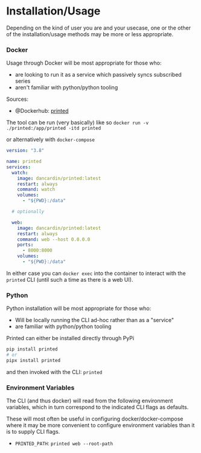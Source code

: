 # Installation/Usage

Depending on the kind of user you are and your usecase, one or the other of the
installation/usage methods may be more or less appropriate.

### Docker

Usage through Docker will be most appropriate for those who:

- are looking to run it as a service which passively syncs subscribed series
- aren't familiar with python/python tooling

Sources:

- @Dockerhub:
  [printed](https://hub.docker.com/repository/docker/dancardin/printed)

The tool can be run (very basically) like so
`docker run -v  ./printed:/app/printed -itd printed`

or alternatively with `docker-compose`

```yaml
version: "3.8"

name: printed
services:
  watch:
    image: dancardin/printed:latest
    restart: always
    command: watch
    volumes:
      - "${PWD}:/data"

  # optionally

  web:
    image: dancardin/printed:latest
    restart: always
    command: web --host 0.0.0.0
    ports:
      - 8000:8000
    volumes:
      - "${PWD}:/data"
```

In either case you can `docker exec` into the container to interact with the
`printed` CLI (until such a time as there is a web UI).

### Python

Python installation will be most appropriate for those who:

- Will be locally running the CLI ad-hoc rather than as a "service"
- are familiar with python/python tooling

Printed can either be installed directly through PyPi

```bash
pip install printed
# or
pipx install printed
```

and then invoked with the CLI: `printed`

### Environment Variables

The CLI (and thus docker) will read from the following environment variables,
which in turn correspond to the indicated CLI flags as defaults.

These will most often be useful in configuring docker/docker-compose where it
may be more convenient to configure environment variables than it is to supply
CLI flags.

- `PRINTED_PATH`: `printed web --root-path`
